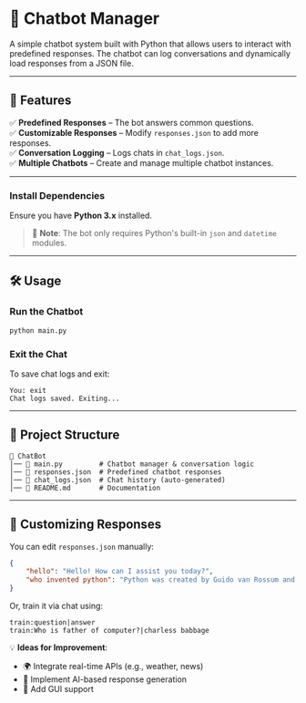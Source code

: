 # 🤖 Chatbot Manager

A simple chatbot system built with Python that allows users to interact with predefined responses. The chatbot can log conversations and dynamically load responses from a JSON file.

---

## 📌 Features
✅ **Predefined Responses** – The bot answers common questions.  
✅ **Customizable Responses** – Modify `responses.json` to add more responses.  
✅ **Conversation Logging** – Logs chats in `chat_logs.json`.  
✅ **Multiple Chatbots** – Create and manage multiple chatbot instances.  

---
### **Install Dependencies**
Ensure you have **Python 3.x** installed.

> 🔹 **Note**: The bot only requires Python's built-in `json` and `datetime` modules.

---

## 🛠️ Usage

### **Run the Chatbot**
```sh
python main.py
```

### **Exit the Chat**
To save chat logs and exit:
```
You: exit
Chat logs saved. Exiting...
```

---

## 📂 Project Structure
```
📁 ChatBot
│── 📄 main.py         # Chatbot manager & conversation logic
│── 📄 responses.json  # Predefined chatbot responses
│── 📄 chat_logs.json  # Chat history (auto-generated)
│── 📄 README.md       # Documentation
```

---

## 📝 Customizing Responses
You can edit `responses.json` manually:
```json
{
    "hello": "Hello! How can I assist you today?",
    "who invented python": "Python was created by Guido van Rossum and released in 1991."
}
```
Or, train it via chat using:
```
train:question|answer
train:Who is father of computer?|charless babbage
```


💡 **Ideas for Improvement**:
- 🌍 Integrate real-time APIs (e.g., weather, news)
- 🧠 Implement AI-based response generation
- 📝 Add GUI support
```
